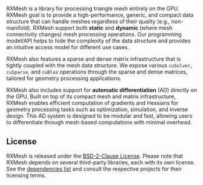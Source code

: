 #

RXMesh is a library for processing triangle mesh entirely on the GPU. RXMesh goal is to provide a high-performance, generic, and compact data structure that can handle meshes regardless of their quality (e.g., non-manifold). RXMesh support both **static** and **dynamic** (where mesh connectivity changes) mesh processing operations. Our programming model/API helps to hide the complexity of the data structure and provides an intuitive access model for different use cases.

RXMesh also features a sparse and dense matrix infrastructure that is tightly coupled with the mesh data structure. We expose various `cuSolver`, `cuSparse`, and `cuBlas` operations through the sparse and dense matrices, tailored for geometry processing applications.

RXMesh also includes support for **automatic differentiation** (AD) directly on the GPU. Built on top of its compact mesh and matrix infrastructure, RXMesh enables efficient computation of gradients and Hessians for geometry processing tasks such as optimization, simulation, and inverse design. This AD system is designed to be modular and fast, allowing users to differentiate through mesh-based computations with minimal overhead.

## License

RXMesh is released under the [BSD-2-Clause License](https://github.com/owensgroup/RXMesh/blob/main/LICENSE). Please note that RXMesh depends on several third-party libraries, each with its own license. See the [dependencies list](/docs/about/building.md/#dependencies) and consult the respective projects for their licensing terms.
